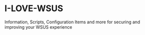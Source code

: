 # I-LOVE-WSUS
Information, Scripts, Configuration Items and more for securing and improving your WSUS experience

